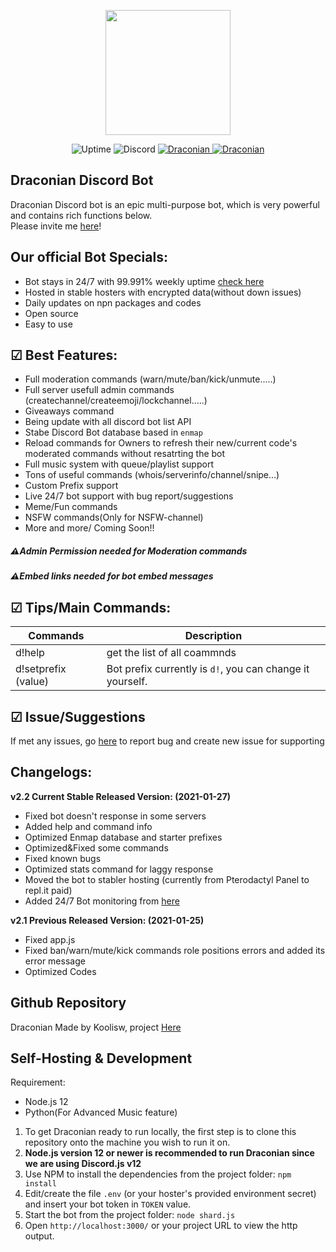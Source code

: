 <p align="center">
    <img src="https://cdn.koolisw.tk/file/kooliswCDN/F996F49F-5771-452D-9FA4-2E6713D2E138.png" height="200">
</p>
<p align="center">
<img src="https://img.shields.io/uptimerobot/ratio/m787007739-f881254df38f1a06bbd53346?style=flat-square"
            alt="Uptime">
    <img alt="Discord" src="https://img.shields.io/discord/687219262406131714?label=Discord">
    <a href="https://top.gg/bot/711937599975063584">
    <img src="https://top.gg/api/widget/status/711937599975063584.svg" alt="Draconian" />
</a>
    <a href="https://top.gg/bot/711937599975063584">
    <img src="https://top.gg/api/widget/servers/711937599975063584.svg" alt="Draconian" />
</a>
    </p>

## Draconian Discord Bot

Draconian Discord bot is an epic multi-purpose bot, which is very powerful and contains rich functions below.\
Please invite me [here](https://discord.com/api/oauth2/authorize?client_id=711937599975063584&permissions=8&scope=bot)!

## Our official Bot Specials:
- Bot stays in 24/7 with 99.991% weekly uptime [check here](https://status.koolisw.tk)
- Hosted in stable hosters with encrypted data(without down issues)
- Daily updates on npn packages and codes
- Open source
- Easy to use

## ☑ Best Features:
- Full moderation commands (warn/mute/ban/kick/unmute.....)
- Full server usefull admin commands (createchannel/createemoji/lockchannel.....)
- Giveaways command
- Being update with all discord bot list API
- Stabe Discord Bot database based in `enmap`
- Reload commands for Owners to refresh their new/current code's moderated commands without resatrting the bot
- Full music system with queue/playlist support
- Tons of useful commands (whois/serverinfo/channel/snipe...)
- Custom Prefix support
- Live 24/7 bot support with bug report/suggestions
- Meme/Fun commands
- NSFW commands(Only for NSFW-channel)
- More and more/ Coming Soon!!

##### ⚠Admin Permission needed for Moderation commands
##### ⚠Embed links needed for bot embed messages

## ☑ Tips/Main Commands:
| Commands    |Description|
| ----------- | ----------- | 
| d!help      | get the list of all coammnds       |
| d!setprefix (value)   | Bot prefix currently is `d!`, you can change it yourself.       |

## ☑ Issue/Suggestions
If met any issues, go [here](https://github.com/RealKoolisw/Draconian/issues) to report bug and create new issue for supporting

## Changelogs:
**v2.2 Current Stable Released Version: (2021-01-27)**
- Fixed bot doesn't response in some servers
- Added help and command info
- Optimized Enmap database and starter prefixes
- Optimized&Fixed some commands
- Fixed known bugs
- Optimized stats command for laggy response
- Moved the bot to stabler hosting (currently from Pterodactyl Panel to repl.it paid)
- Added 24/7 Bot monitoring from [here](https://status.koolisw.tk)

**v2.1 Previous Released Version: (2021-01-25)**
- Fixed app.js
- Fixed ban/warn/mute/kick commands role positions errors and added its error message
- Optimized Codes

## Github Repository
Draconian Made by Koolisw, project [Here](https://github.com/RealKoolisw/Draconian)
## Self-Hosting & Development
Requirement:
- Node.js 12
- Python(For Advanced Music feature)

1. To get Draconian ready to run locally, the first step is to clone this repository onto the machine you wish to run it on.
2. **Node.js version 12 or newer is recommended to run Draconian since we are using Discord.js v12**
3. Use NPM to install the dependencies from the project folder: `npm install`
4. Edit/create the file `.env` (or your hoster's provided environment secret) and insert your bot token in `TOKEN` value.
5. Start the bot from the project folder: `node shard.js`
6. Open `http://localhost:3000/` or your project URL to view the http output.


